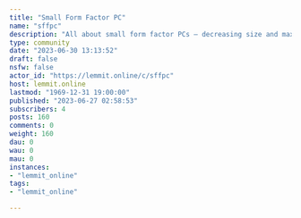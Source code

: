```yaml
---
title: "Small Form Factor PC" 
name: "sffpc"
description: "All about small form factor PCs – decreasing size and maximizing space efficiency!."
type: community
date: "2023-06-30 13:13:52"
draft: false
nsfw: false
actor_id: "https://lemmit.online/c/sffpc"
host: lemmit.online
lastmod: "1969-12-31 19:00:00"
published: "2023-06-27 02:58:53"
subscribers: 4
posts: 160
comments: 0
weight: 160
dau: 0
wau: 0
mau: 0
instances:
- "lemmit_online"
tags: 
- "lemmit_online"

---
```

